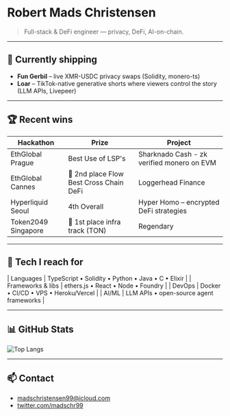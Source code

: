 <!-- README.md -->
# Robert Mads Christensen

> Full-stack & DeFi engineer — privacy, DeFi, AI-on-chain.

---

## 🔭 Currently shipping

- **Fun Gerbil** – live XMR-USDC privacy swaps (Solidity, monero-ts)  
- **Loar** – TikTok-native generative shorts where viewers control the story (LLM APIs, Livepeer)  

---
## 🏆 Recent wins

| Hackathon | Prize | Project |
|-----------|-------|---------|
| EthGlobal Prague | Best Use of LSP's | Sharknado Cash - zk verified monero on EVM |
| EthGlobal Cannes | 🥈 2nd place Flow Best Cross Chain DeFi | Loggerhead Finance |
| Hyperliquid Seoul | 4th Overall | Hyper Homo – encrypted DeFi strategies |
| Token2049 Singapore | 🥇 1st place infra track (TON) | Regendary |

---

## 🧰 Tech I reach for

| Languages | TypeScript • Solidity • Python • Java • C • Elixir |
| Frameworks & libs | ethers.js • React • Node • Foundry |
| DevOps | Docker • CI/CD • VPS • Heroku/Vercel |
| AI/ML | LLM APIs • open-source agent frameworks |

---

## 📊 GitHub Stats

![Top Langs](https://github-readme-stats.vercel.app/api/top-langs/?username=madschristensen99&theme=transparent&hide_border=true&layout=compact)

---

## 📫 Contact

- madschristensen99@icloud.com  
- [twitter.com/madschr99](https://twitter.com/madschr99)
